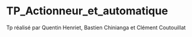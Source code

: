 # TP_Actionneur_et_automatique
Tp réalisé par Quentin Henriet, Bastien Chinianga et Clément Coutouillat
